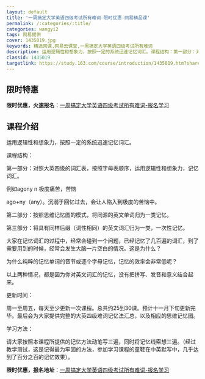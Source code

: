 ```yaml
---
layout: default
title: '一周搞定大学英语四级考试所有难词-限时优惠-网易精品课'
permalink: /:categories/:title/
categories: wangyi2
tags: 网易提供
cover: 1435019.jpg
keywords: 精选网课,网易云课堂,一周搞定大学英语四级考试所有难词
description: 运用逻辑性和想象力，按照一定的系统迅速记忆词汇。课程结构：第一部分：对照大英四级的词汇表，按照字母表顺序，运用逻辑性和想
classid: 1435019
targetlink: https://study.163.com/course/introduction/1435019.htm?share=1&shareId=1025206652&utm_campaign=share&utm_medium=iphoneShare&utm_source=&utm_u=1025206652
---
```


## 限时特惠

**限时优惠，火速报名**：[一周搞定大学英语四级考试所有难词-报名学习](https://study.163.com/course/introduction/1435019.htm?share=1&shareId=1025206652&utm_campaign=share&utm_medium=iphoneShare&utm_source=&utm_u=1025206652)

## 课程介绍

运用逻辑性和想象力，按照一定的系统迅速记忆词汇。



课程结构：



第一部分：对照大英四级的词汇表，按照字母表顺序，运用逻辑性和想象力，记忆词汇。

例如agony  n  极度痛苦，苦恼

ago+ny（any）。沉溺于回忆过去，会让人陷入到极度的苦恼中。



第二部分：按照思维记忆图的模式，将同源的英文单词归为一类记忆。



第三部分：将具有同样后缀（词性相同）的英文词汇归为一类，一次性记忆。



大家在记忆词汇的过程中，经常会碰到一个问题，已经记忆了几百遍的词汇，到了需要用到的时候，经常会发生大脑一片空白的情况。这是为什么？

为什么纯粹的记忆单词的音节或逐个字母记忆，记忆的效率会非常低呢？

以上两种情况，都是因为你对英文词汇的记忆，没有把拼写、发音和意义结合起来。



更新时间：

周一至周五，每天至少更新一次课程。总共约25到30课。预计十一月下旬更新完毕。最后会为大家提供完整的大英四级难词记忆法汇总，以及相应的思维记忆图。



学习方法：

请大家按照本课程所提供的记忆方法动笔写三遍，同时将记忆线索想三遍。（经过教学测试，这是记得最为牢固的方法，参加学习课程的童鞋在中英默写中，几乎达到了百分之百的记忆效果）。

**限时优惠，报名地址**：[一周搞定大学英语四级考试所有难词-报名学习](https://study.163.com/course/introduction/1435019.htm?share=1&shareId=1025206652&utm_campaign=share&utm_medium=iphoneShare&utm_source=&utm_u=1025206652)

